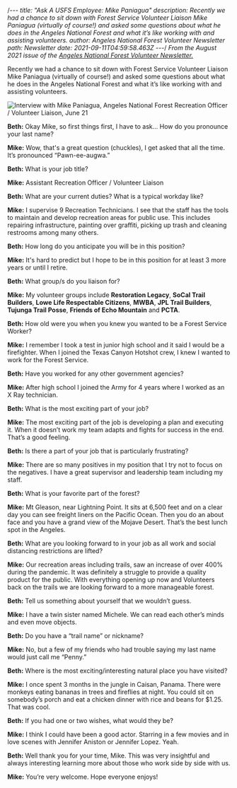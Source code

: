 /*---
title: "Ask A USFS Employee: Mike Paniagua"
description: Recently we had a chance to sit down with Forest Service Volunteer
  Liaison Mike Paniagua (virtually of course!) and asked some questions about
  what he does in the Angeles National Forest and what it’s like working with
  and assisting volunteers.
author: Angeles National Forest Volunteer Newsletter
path: Newsletter
date: 2021-09-11T04:59:58.463Z
---*/
*From the August 2021 issue of the [Angeles National Forest Volunteer Newsletter.](/newsletter)*

Recently we had a chance to sit down with Forest Service Volunteer Liaison Mike Paniagua (virtually of course!) and asked some questions about what he does in the Angeles National Forest and what it’s like working with and assisting volunteers.

![Interview with Mike Paniagua, Angeles National Forest Recreation Officer / Volunteer Liaison, June 21](/static/img/mike-paniagua-anf.png "Interview with Mike Paniagua, Angeles National Forest Recreation Officer / Volunteer Liaison, June 21")

**Beth:** Okay Mike, so first things first, I have to ask… How do you pronounce your last name?

**Mike:** Wow, that's a great question (chuckles), I get asked that all the time. It’s pronounced “Pawn-ee-augwa.”

**Beth:** What is your job title?

**Mike:** Assistant Recreation Officer / Volunteer Liaison

**Beth:** What are your current duties?  What is a typical workday like?

**Mike:** I supervise 9 Recreation Technicians. I see that the staff has the tools to maintain and develop recreation areas for public use. This includes repairing infrastructure, painting over graffiti, picking up trash and cleaning restrooms among many others.

**Beth:** How long do you anticipate you will be in this position?

**Mike:** It's hard to predict but I hope to be in this position for at least 3 more years or until I retire.

**Beth:** What group/s do you liaison for? 

**Mike:** My volunteer groups include **Restoration Legacy**, **SoCal Trail Builders**, **Lowe Life Respectable Citizens**, **MWBA**, **JPL Trail Builders**, **Tujunga Trail Posse**, **Friends of Echo Mountain** and **PCTA**.

**Beth:** How old were you when you knew you wanted to be a Forest Service Worker?

**Mike:** I remember I took a test in junior high school and it said I would be a firefighter. When I joined the Texas Canyon Hotshot crew, I knew I wanted to work for the Forest Service.

**Beth:** Have you worked for any other government agencies?

**Mike:** After high school I joined the Army for 4 years where I worked as an X Ray technician.

**Beth:** What is the most exciting part of your job?

**Mike:** The most exciting part of the job is developing a plan and executing it. When it doesn’t work my team adapts and fights for success in the end. That’s a good feeling.

**Beth:** Is there a part of your job that is particularly frustrating? 

**Mike:** There are so many positives in my position that I try not to focus on the negatives. I have a great supervisor and leadership team including my staff.

**Beth:** What is your favorite part of the forest?

**Mike:** Mt Gleason, near Lightning Point. It sits at 6,500 feet and on a clear day you can see freight liners on the Pacific Ocean. Then you do an about face and you have a grand view of the Mojave Desert. That’s the best lunch spot in the Angeles.

**Beth:** What are you looking forward to in your job as all work and social distancing restrictions are lifted?

**Mike:** Our recreation areas including trails, saw an increase of over 400% during the pandemic. It was definitely a struggle to provide a quality product for the public. With everything opening up now and Volunteers back on the trails we are looking forward to a more manageable forest.

**Beth:** Tell us something about yourself that we wouldn’t guess.

**Mike:** I have a twin sister named Michele. We can read each other’s minds and even move objects.

**Beth:** Do you have a “trail name” or nickname?

**Mike:** No, but a few of my friends who had trouble saying my last name would just call me “Penny.”

**Beth:** Where is the most exciting/interesting natural place you have visited?

**Mike:** I once spent 3 months in the jungle in Caisan, Panama. There were monkeys eating bananas in trees and fireflies at night. You could sit on somebody’s porch and eat a chicken dinner with rice and beans for $1.25. That was cool.

**Beth:** If you had one or two wishes, what would they be?

**Mike:** I think I could have been a good actor. Starring in a few movies and in love scenes with Jennifer Aniston or Jennifer Lopez. Yeah.

**Beth:** Well thank you for your time, Mike. This was very insightful and always interesting learning more about those who work side by side with us.

**Mike:** You’re very welcome. Hope everyone enjoys!
